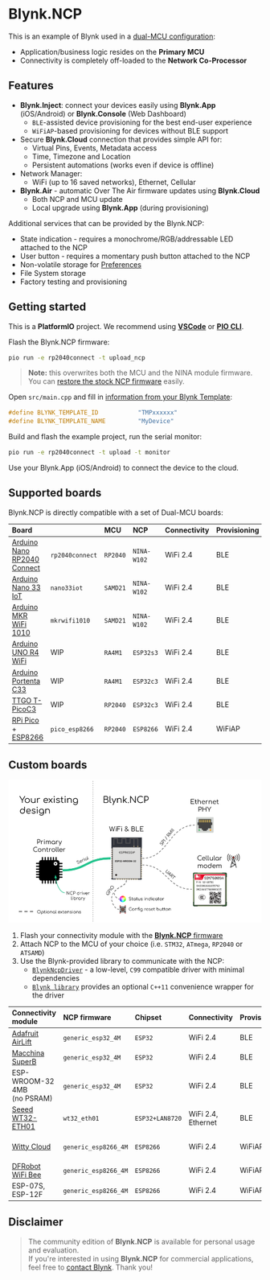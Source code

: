 # Blynk.NCP

This is an example of Blynk used in a [dual-MCU configuration](https://docs.google.com/presentation/d/1aP2sQWB0J9EWj8Y1h5qeyfm2aFwaNSUKnCE-k7zxVnk/present):

- Application/business logic resides on the **Primary MCU**
- Connectivity is completely off-loaded to the **Network Co-Processor**

## Features

- **Blynk.Inject**: connect your devices easily using **Blynk.App** (iOS/Android) or **Blynk.Console** (Web Dashboard)
  - `BLE`-assisted device provisioning for the best end-user experience
  - `WiFiAP`-based provisioning for devices without BLE support
- Secure **Blynk.Cloud** connection that provides simple API for:
  - Virtual Pins, Events, Metadata access
  - Time, Timezone and Location
  - Persistent automations (works even if device is offline)
- Network Manager:
  - WiFi (up to 16 saved networks), Ethernet, Cellular
- **Blynk.Air** - automatic Over The Air firmware updates using **Blynk.Cloud**
  - Both NCP and MCU update
  - Local upgrade using **Blynk.App** (during provisioning)

Additional services that can be provided by the Blynk.NCP:

- State indication - requires a monochrome/RGB/addressable LED attached to the NCP
- User button - requires a momentary push button attached to the NCP
- Non-volatile storage for [Preferences](https://github.com/vshymanskyy/Preferences)
- File System storage
- Factory testing and provisioning

## Getting started

This is a **PlatformIO** project. We recommend using [**VSCode**][pio_vscode] or [**PIO CLI**][pio_cli].  

Flash the Blynk.NCP firmware:

```sh
pio run -e rp2040connect -t upload_ncp
```

> **Note:** this overwrites both the MCU and the NINA module firmware.  
You can [restore the stock NCP firmware][restore] easily.

Open `src/main.cpp` and fill in [information from your Blynk Template](https://bit.ly/BlynkInject):

```cpp
#define BLYNK_TEMPLATE_ID           "TMPxxxxxx"
#define BLYNK_TEMPLATE_NAME         "MyDevice"
```

Build and flash the example project, run the serial monitor:

```sh
pio run -e rp2040connect -t upload -t monitor
```

Use your Blynk.App (iOS/Android) to connect the device to the cloud.


## Supported boards

Blynk.NCP is directly compatible with a set of Dual-MCU boards:

Board                            |                 | MCU      | NCP         | Connectivity | Provisioning
:--                              | ---             | :---     | :---        | ---          | ---
[Arduino Nano RP2040 Connect][1] | `rp2040connect` | `RP2040` | `NINA-W102` | WiFi 2.4     | BLE
[Arduino Nano 33 IoT][2]         | `nano33iot`     | `SAMD21` | `NINA-W102` | WiFi 2.4     | BLE
[Arduino MKR WiFi 1010][3]       | `mkrwifi1010`   | `SAMD21` | `NINA-W102` | WiFi 2.4     | BLE
[Arduino UNO R4 WiFi][4]         | WIP             | `RA4M1`  | `ESP32s3`   | WiFi 2.4     | BLE
[Arduino Portenta C33][5]        | WIP             | `RA4M1`  | `ESP32c3`   | WiFi 2.4     | BLE
[TTGO T-PicoC3][6]               | WIP             | `RP2040` | `ESP32c3`   | WiFi 2.4     | BLE
[RPi Pico][7] + [ESP8266][8]     | `pico_esp8266`  | `RP2040` | `ESP8266`   | WiFi 2.4     | WiFiAP

## Custom boards

![Blynk.NCP connection](docs/BlynkNCP.png)

1. Flash your connectivity module with the [**Blynk.NCP** firmware](https://github.com/blynkkk/BlynkNcpDriver/releases/latest)
2. Attach NCP to the MCU of your choice (i.e. `STM32`, `ATmega`, `RP2040` or `ATSAMD`)
3. Use the Blynk-provided library to communicate with the NCP:
   - [`BlynkNcpDriver`](https://github.com/blynkkk/BlynkNcpDriver) - a low-level, `C99` compatible driver with minimal dependencies
   - [`Blynk library`](https://github.com/blynkkk/blynk-library) provides an optional `C++11` convenience wrapper for the driver

Connectivity module              | NCP firmware         | Chipset         | Connectivity | Provisioning | Interaction
:--                              | :---                 | :---            | ---          | ---          | ---
[Adafruit AirLift][20]           | `generic_esp32_4M`   | `ESP32`         | WiFi 2.4     | BLE          | RGB LED
[Macchina SuperB][21]            | `generic_esp32_4M`   | `ESP32`         | WiFi 2.4     | BLE          | Blue LED
ESP-WROOM-32 4MB<br>(no PSRAM)   | `generic_esp32_4M`   | `ESP32`         | WiFi 2.4     | BLE          |
[Seeed WT32-ETH01][22]           | `wt32_eth01`         | `ESP32+LAN8720` | WiFi 2.4, Ethernet | BLE    |
[Witty Cloud][23]                | `generic_esp8266_4M` | `ESP8266`       | WiFi 2.4     | WiFiAP       | RGB LED, User Button
[DFRobot WiFi Bee][24]           | `generic_esp8266_4M` | `ESP8266`       | WiFi 2.4     | WiFiAP       | User Button
ESP-07S, ESP-12F                 | `generic_esp8266_4M` | `ESP8266`       | WiFi 2.4     | WiFiAP       |


## Disclaimer

> The community edition of **Blynk.NCP** is available for personal usage and evaluation.  
If you're interested in using **Blynk.NCP** for commercial applications, feel free to [contact Blynk][blynk_sales]. Thank you!


[blynk_sales]: https://blynk.io/en/contact-us-business
[pio_vscode]: https://docs.platformio.org/en/stable/integration/ide/vscode.html#ide-vscode
[pio_cli]: https://docs.platformio.org/en/stable/core/index.html
[restore]: ./docs/RestoreFirmware.md

[1]: https://store.arduino.cc/products/arduino-nano-rp2040-connect
[2]: https://store.arduino.cc/products/arduino-nano-33-iot
[3]: https://store.arduino.cc/products/arduino-mkr-wifi-1010
[4]: https://store-usa.arduino.cc/pages/unor4
[5]: https://www.arduino.cc/pro/hardware-product-portenta-c33
[6]: https://www.lilygo.cc/products/lilygo%C2%AE-t-picoc3-esp32-c3-rp2040-1-14-inch-lcd-st7789v
[7]: https://www.raspberrypi.com/products/raspberry-pi-pico
[8]: https://www.waveshare.com/pico-esp8266.htm

[20]: https://www.adafruit.com/product/4201
[21]: https://www.macchina.cc/catalog/m2-accessories/superb
[22]: https://www.seeedstudio.com/Ethernet-module-based-on-ESP32-series-WT32-ETH01-p-4736.html
[23]: https://protosupplies.com/product/esp8266-witty-cloud-esp-12f-wifi-module/
[24]: https://www.dfrobot.com/product-1279.html
